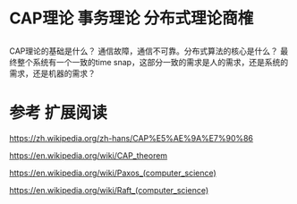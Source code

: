 #  CAP理论 事务理论  分布式理论商榷

## 
   CAP理论的基础是什么？ 通信故障，通信不可靠。分布式算法的核心是什么？ 最终整个系统有一个一致的time snap，这部分一致的需求是人的需求，还是系统的需求，还是机器的需求？







##

## 




# 参考  扩展阅读

https://zh.wikipedia.org/zh-hans/CAP%E5%AE%9A%E7%90%86

https://en.wikipedia.org/wiki/CAP_theorem

https://en.wikipedia.org/wiki/Paxos_(computer_science)

https://en.wikipedia.org/wiki/Raft_(computer_science)

